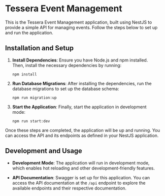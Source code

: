 # Tessera Event Management

This is the Tessera Event Management application, built using NestJS to provide a simple API for managing events. Follow the steps below to set up and run the application.

## Installation and Setup

1.  **Install Dependencies**: Ensure you have Node.js and npm installed. Then, install the necessary dependencies by running:

    `npm install`

2.  **Run Database Migrations**: After installing the dependencies, run the database migrations to set up the database schema:

    `npm run migration:up`

3.  **Start the Application**: Finally, start the application in development mode:

    `npm run start:dev`

Once these steps are completed, the application will be up and running. You can access the API and its endpoints as defined in your NestJS application.

## Development and Usage

- **Development Mode**: The application will run in development mode, which enables hot reloading and other development-friendly features.

- **API Documentation**: Swagger is set up for this application. You can access the API documentation at the `/api` endpoint to explore the available endpoints and their respective documentation.
